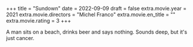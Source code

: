 +++
title = "Sundown"
date = 2022-09-09
draft = false
extra.movie.year = 2021
extra.movie.directors = "Michel Franco"
extra.movie.en_title = ""
extra.movie.rating = 3
+++

A man sits on a beach, drinks beer and says nothing. Sounds deep, but it's just cancer.<!-- more -->
